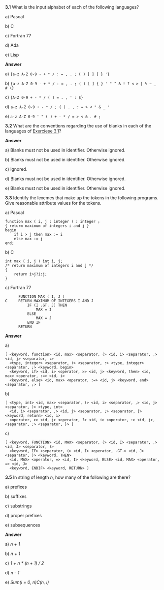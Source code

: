 **3.1** What is the input alphabet of each of the following languages?

a) Pascal

b) C

c) Fortran 77

d) Ada

e) Lisp

**Answer**

a) `{a-z A-Z 0-9 - + * / : = , . ; ( ) [ ] { } '}`

b) `{a-z A-Z 0-9 - + * / : = , . ; ( ) [ ] { } ' " ^ & ! ? < > | % ~ _ # \}`

c) `{A-Z 0-9 + - * / ( ) = . , ' : $}`

d) `a-z A-Z 0-9 + - * / ; ( ) . , : = > < " & _ '`

e) `a-z A-Z 0-9 ' " ( ) + - * / = > < & . # ;`

**3.2** What are the conventions regarding the use of blanks in each of the languages of [Exerciese 3.1](../3.1/3.1.md)?

**Answer**

a) Blanks must not be used in identifier. Otherwise ignored.

b) Blanks must not be used in identifier. Otherwise ignored.

c) Ignored.

d) Blanks must not be used in identifier. Otherwise ignored.

e) Blanks must not be used in identifier. Otherwise ignored.

**3.3** Identify the lexemes that make up the tokens in the following programs.
Give reasonable attribute values for the tokens.

a) Pascal
```
function max ( i, j : integer ) : integer ;
{ returm maximum of integers i and j }
begin
    if i > j then max := i
    else max := j
end;
```

b) C
```
int max ( i, j ) int i, j;
/* return maximum of integers i and j */
{
    return i>j?i:j;
}
```

c) Fortran 77
```
      FUNCTION MAX ( I, J )
C     RETURN MAXIMUM OF INTEGERS I AND J
          IF (I .GT. J) THEN
              MAX = I
          ELSE
              MAX = J
          END IF
      RETURN
```

**Answer**

a)
```
[ <keyword, function> <id, max> <separator, (> <id, i> <separator, ,> <id, j> <separator, :>
  <type, integer> <separator, )> <separator, :> <type, integer> <separator, ;> <keyword, begin>
  <keyword, if> <id, i> <operator, >> <id, j> <keyword, then> <id, max> <operator, :=> <id, i>
  <keyword, else> <id, max> <operator, :=> <id, j> <keyword, end> <separator, ;> ]
```

b)
```
[ <type, int> <id, max> <separator, (> <id, i> <separator, ,> <id, j> <separator, )> <type, int>
  <id, i> <separator, ,> <id, j> <separator, ;> <separator, {> <keyword, return> <id, i>
  <operator, >> <id, j> <operator, ?> <id, i> <operator, :> <id, j>, <separator, ;> <separator, }> ]
```

c)
```
[ <keyword, FUNCTION> <id, MAX> <separator, (> <id, I> <separator, ,> <id, J> <separator, )>
  <keyword, IF> <separator, (> <id, I> <operator, .GT.> <id, J> <separator, )> <keyword, THEN>
  <id, MAX> <operator, => <id, I> <keyword, ELSE> <id, MAX> <operator, => <id, J>
  <keyword, ENDIF> <keyword, RETURN> ]
```

**3.5** In string of length *n*, how many of the following are there?

a) prefixes

b) suffixes

c) substrings

d) proper prefixes

e) subsequences

**Answer**

a) *n + 1*

b) *n + 1*

c) *1 + n * (n + 1) / 2*

d) *n - 1*

e) *Sum(i = 0, n)C(n, i)*
